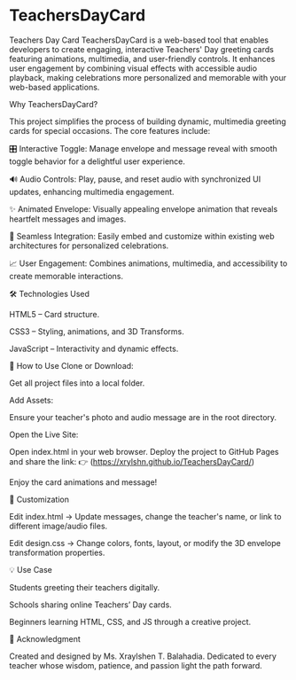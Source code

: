 # TeachersDayCard
Teachers Day Card 
TeachersDayCard is a web-based tool that enables developers to create engaging, interactive Teachers' Day greeting cards featuring animations, multimedia, and user-friendly controls. It enhances user engagement by combining visual effects with accessible audio playback, making celebrations more personalized and memorable with your web-based applications.

Why TeachersDayCard?

This project simplifies the process of building dynamic, multimedia greeting cards for special occasions. The core features include:

🎛️ Interactive Toggle: Manage envelope and message reveal with smooth toggle behavior for a delightful user experience.

🔊 Audio Controls: Play, pause, and reset audio with synchronized UI updates, enhancing multimedia engagement.

✨ Animated Envelope: Visually appealing envelope animation that reveals heartfelt messages and images.

🔗 Seamless Integration: Easily embed and customize within existing web architectures for personalized celebrations.

📈 User Engagement: Combines animations, multimedia, and accessibility to create memorable interactions.

🛠️ Technologies Used 

HTML5 – Card structure. 

CSS3 – Styling, animations, and 3D Transforms. 

JavaScript – Interactivity and dynamic effects.

🚀 How to Use Clone or Download: 

Get all project files into a local folder. 

Add Assets: 

Ensure your teacher's photo and audio message are in the root directory. 

Open the Live Site: 

Open index.html in your web browser. Deploy the project to GitHub Pages and share the link: 👉 (https://xrylshn.github.io/TeachersDayCard/)

Enjoy the card animations and message!

🎯 Customization 

Edit index.html → Update messages, change the teacher's name, or link to different image/audio files. 

Edit design.css → Change colors, fonts, layout, or modify the 3D envelope transformation properties.

💡 Use Case 

Students greeting their teachers digitally. 

Schools sharing online Teachers’ Day cards. 

Beginners learning HTML, CSS, and JS through a creative project.

🙌 Acknowledgment

Created and designed by Ms. Xraylshen T. Balahadia. Dedicated to every teacher whose wisdom, patience, and passion light the path forward.
